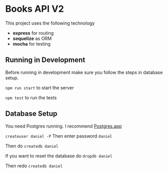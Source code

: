# Books API V2
This project uses the following technology

- __express__ for routing
- __sequelize__ as ORM
- __mocha__ for testing

## Running in Development
Before running in development make sure you follow the steps in database setup.

`npm run start` to start the server

`npm test` to run the tests

## Database Setup
You need Postgres running. I recommend [Postgres.app](https://postgresapp.com/)

`createuser daniel -P`
Then enter password `daniel`

Then do 
`createdb daniel`

If you want to reset the database do
`dropdb daniel`

Then redo
`createdb daniel`
